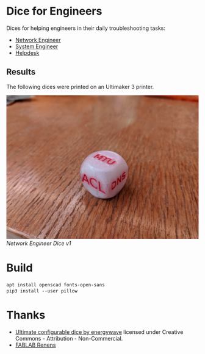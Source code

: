 # Dice for Engineers

Dices for helping engineers in their daily troubleshooting tasks:

  * [Network Engineer](network.stl)
  * [System Engineer](sysadmin.stl)
  * [Helpdesk](helpdesk.stl)

## Results

The following dices were printed on an Ultimaker 3 printer.

![](images/network-v1.jpg)
*Network Engineer Dice v1*

# Build

```
apt install openscad fonts-open-sans
pip3 install --user pillow
```

# Thanks

  * [Ultimate configurable dice by energywave](https://www.thingiverse.com/thing:1919139) licensed under Creative Commons - Attribution - Non-Commercial.
  * [FABLAB Renens](http://www.fablab-renens.ch/)
